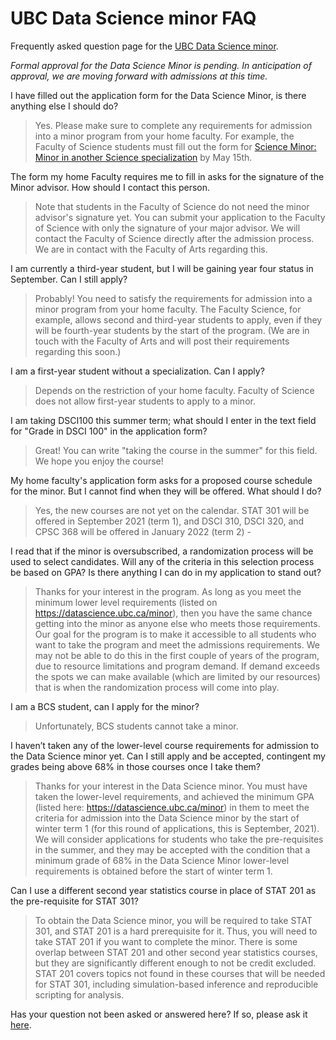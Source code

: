 # UBC Data Science minor FAQ
Frequently asked question page for the [UBC Data Science minor](https://datascience.ubc.ca/minor).

*Formal approval for the Data Science Minor is pending. In anticipation of approval, we are moving forward with admissions at this time.*

I have filled out the application form for the Data Science Minor, is there anything else I should do? 
> Yes. Please make sure to complete any requirements for admission into a minor program from your home faculty. For example, the Faculty of Science students must fill out the form for [Science Minor: Minor in another Science specialization](https://ubc.ca1.qualtrics.com/jfe/form/SV_9yOGsxLDg6FH6bH) by May 15th. 

The form my home Faculty requires me to fill in asks for the signature of the Minor advisor. How should I contact this person. 
> Note that students in the Faculty of Science do not need the minor advisor's signature yet. You can submit your application to the Faculty of Science with only the signature of your major advisor. We will contact the Faculty of Science directly after the admission process. We are in contact with the Faculty of Arts regarding this.  

I am currently a third-year student, but I will be gaining year four status in September. Can I still apply? 
> Probably! You need to satisfy the requirements for admission into a minor program from your home faculty. The Faculty Science, for example, allows second and third-year students to apply, even if they will be fourth-year students by the start of the program. 
(We are in touch with the Faculty of Arts and will post their requirements regarding this soon.)

I am a first-year student without a specialization. Can I apply?
> Depends on the restriction of your home faculty. Faculty of Science does not allow first-year students to apply to a minor. 

I am taking DSCI100 this summer term; what should I enter in the text field for "Grade in DSCI 100" in the application form?
> Great! You can write "taking the course in the summer" for this field. We hope you enjoy the course!  

My home faculty's application form asks for a proposed course schedule for the minor. But I cannot find when they will be offered. What should I do?
> Yes, the new courses are not yet on the calendar. STAT 301 will be offered in September 2021 (term 1), and DSCI 310, DSCI 320, and CPSC 368 will be offered in January 2022 (term 2)
    - 

I read that if the minor is oversubscribed, a randomization process will be used to select candidates. Will any of the criteria in this selection process be based on GPA? Is there anything I can do in my application to stand out?
> Thanks for your interest in the program. As long as you meet the minimum lower level requirements (listed on https://datascience.ubc.ca/minor), then you have the same chance getting into the minor as anyone else who meets those requirements. Our goal for the program is to make it accessible to all students who want to take the program and meet the admissions requirements. We may not be able to do this in the first couple of years of the program, due to resource limitations and program demand. If demand exceeds the spots we can make available (which are limited by our resources) that is when the randomization process will come into play. 

I am a BCS student, can I apply for the minor?
> Unfortunately, BCS students cannot take a minor.

I haven’t taken any of the lower-level course requirements for admission to the Data Science minor yet. Can I still apply and be accepted, contingent my grades being above 68% in those courses once I take them? 

> Thanks for your interest in the Data Science minor. You must have taken the lower-level requirements, and achieved the minimum GPA (listed here: https://datascience.ubc.ca/minor) in them to meet the criteria for admission into the Data Science minor by the start of winter term 1 (for this round of applications, this is September, 2021). We will consider applications for students who take the pre-requisites in the summer, and they may be accepted with the condition that a minimum grade of 68% in the Data Science Minor lower-level requirements is obtained before the start of winter term 1.

Can I use a different second year statistics course in place of STAT 201 as the pre-requisite for STAT 301?

> To obtain the Data Science minor, you will be required to take STAT 301, and STAT 201 is a hard prerequisite for it. Thus, you will need to take STAT 201 if you want to complete the minor. There is some overlap between STAT 201 and other second year statistics courses, but they are significantly different enough to not be credit excluded. STAT 201 covers topics not found in these courses that will be needed for STAT 301, including simulation-based inference and reproducible scripting for analysis.

Has your question not been asked or answered here? If so, please ask it [here](https://github.com/UBC-DSCI/ubc-dsci-minor-faq/issues/new?assignees=ttimbers%2C+mgelbart%2C+gcohenfr%2C+cheeren&labels=&template=ubc-data-science-minor-frequently-asked-questions.md&title=UBC+Data+Science+minor+question).
